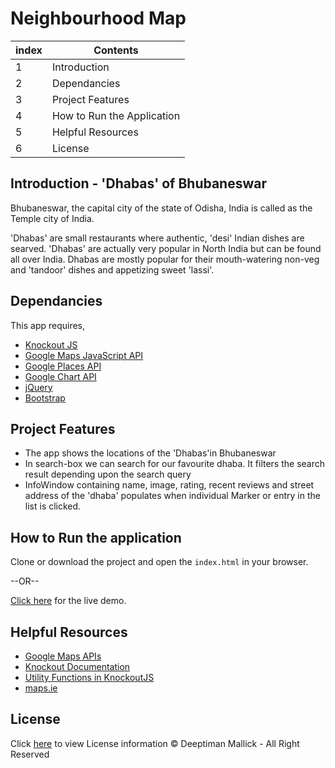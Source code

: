 # Neighbourhood Map

|index |Contents                |
|----|--------------------------|
|1   |Introduction              |
|2   |Dependancies              |
|3   |Project Features          |
|4   |How to Run the Application|
|5   |Helpful Resources         |
|6   |License                   |

## Introduction - 'Dhabas' of Bhubaneswar

Bhubaneswar, the capital city of the state of Odisha, India is called as the Temple city of India.

'Dhabas' are small restaurants where authentic, 'desi' Indian dishes are searved. 'Dhabas' are actually very popular in North India but can be found all over India.
Dhabas are mostly popular for their mouth-watering non-veg and 'tandoor' dishes and appetizing sweet 'lassi'.
## Dependancies

This app requires,
* [Knockout JS](http://knockoutjs.com/)
* [Google Maps JavaScript API](https://developers.google.com/maps/documentation/javascript/tutorial)
* [Google Places API](https://developers.google.com/places/web-service/intro)
* [Google Chart API](https://developers.google.com/chart/)
* [jQuery](https://jquery.com/)
* [Bootstrap](https://getbootstrap.com/)

## Project Features

* The app shows the locations of the 'Dhabas'in Bhubaneswar
* In search-box we can search for our favourite dhaba. It filters the search result depending upon the search query
* InfoWindow containing name, image, rating, recent reviews and street address of the 'dhaba' populates when individual Marker or entry in the list is clicked.

## How to Run the application

Clone or download the project and open the `index.html` in your browser.

--OR--

[Click here](https://codecrook.github.io/neighborhood-map/) for the live demo.

## Helpful Resources
* [Google Maps APIs](https://developers.google.com/maps/)
* [Knockout Documentation](http://knockoutjs.com/documentation/introduction.html)
* [Utility Functions in KnockoutJS](http://www.knockmeout.net/2011/04/utility-functions-in-knockoutjs.html)
* [maps.ie](https://www.maps.ie/coordinates.html)


## License
Click [here](https://github.com/codecrook/neighborhood-map/blob/master/LICENSE.md) to view License information
&copy; Deeptiman Mallick - All Right Reserved
